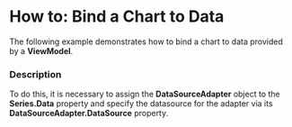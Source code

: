 # How to: Bind a Chart to Data


<p>The following example demonstrates how to bind a chart to data provided by a <strong>ViewModel</strong>.</p>


<h3>Description</h3>

<p>To do this, it is necessary to assign the <strong>DataSourceAdapter</strong> object to the <strong>Series.Data</strong> property and specify the datasource for the adapter via its <strong>DataSourceAdapter.DataSource</strong> property.</p>

<br/>


